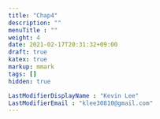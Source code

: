 ```yaml
---
title: "Chap4"
description: ""
menuTitle : ""
weight: 4
date: 2021-02-17T20:31:32+09:00
draft: true
katex: true
markup: mmark
tags: []
hidden: true

LastModifierDisplayName : "Kevin Lee"
LastModifierEmail : "klee30810@gmail.com"
---
```


